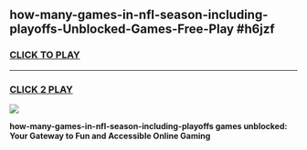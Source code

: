 
## how-many-games-in-nfl-season-including-playoffs-Unblocked-Games-Free-Play #h6jzf
<h3>
<a href="https://us.freeplayer.one?title=how-many-games-in-nfl-season-including-playoffs&ref=9M">CLICK TO PLAY</a></h3>
<hr>

<h3>
<a href="https://us.freeplayer.one?title=how-many-games-in-nfl-season-including-playoffs&ref=9M">CLICK 2 PLAY</a>
  
</h3>

<a href="https://us.freeplayer.one?title=how-many-games-in-nfl-season-including-playoffs&ref=9M"><img src="https://clearcache.store/games.png"></a>


**how-many-games-in-nfl-season-including-playoffs games unblocked: Your Gateway to Fun and Accessible Online Gaming**

